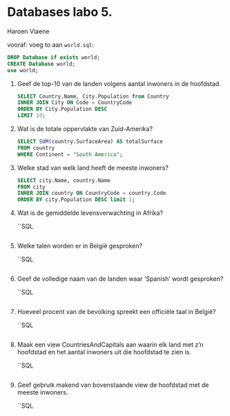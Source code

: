 Databases labo 5.
=================

Haroen Viaene

vooraf: voeg to aan `world.sql`:

```SQL
DROP Database if exists world;
CREATE Database world;
use world;
```


1. Geef de top-10 van de landen volgens aantal inwoners in de hoofdstad.

    ```SQL
    SELECT Country.Name, City.Population from Country
    INNER JOIN City ON Code = CountryCode
    ORDER BY City.Population DESC
    LIMIT 10;
    ```

2. Wat is de totale oppervlakte van Zuid-Amerika?

    ```SQL
    SELECT SUM(country.SurfaceArea) AS totalSurface
    FROM country
    WHERE Continent = "South America";
    ```


3. Welke stad van welk land heeft de meeste inwoners?

    ```SQL
    SELECT city.Name, country.Name
    FROM city
    INNER JOIN country ON CountryCode = country.Code
    ORDER BY city.Population DESC limit 1;
    ```

4. Wat is de gemiddelde levensverwachting in Afrika?

    ``SQL
    ```

5. Welke talen worden er in België gesproken?

    ``SQL
    ```

6. Geef de volledige naam van de landen waar ‘Spanish’ wordt gesproken?

    ``SQL
    ```

7. Hoeveel procent van de bevolking spreekt een officiële taal in België?

    ``SQL
    ```

8. Maak een view CountriesAndCapitals aan waarin elk land met z’n hoofdstad en het aantal inwoners uit die hoofdstad te zien is.

    ``SQL
    ```

9. Geef gebruik makend van bovenstaande view de hoofdstad met de meeste inwoners.

    ``SQL
    ```
